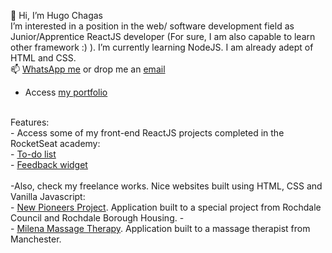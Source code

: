 👋 Hi, I’m Hugo Chagas
</br>
I’m interested in a position in the web/ software development field as Junior/Apprentice ReactJS developer (For sure, I am also capable to learn other framework :) ). I’m currently learning NodeJS. I am already adept of HTML and CSS.
</br>
📫 <a href='https://wa.me/447450599950'>WhatsApp me</a> or drop me an <a href='mailto:hugochagasuk@gmail.com'>email</a>
</br>
- Access <a href='https://h-chagas.github.io/hugo-portfolio/'>my portfolio</a>
</br>
Features:
</br>
-  Access some of my front-end ReactJS projects completed in the RocketSeat academy:
</br>
-  <a href="https://github.com/h-chagas/to-do-list-react-ignite-challenge-01">To-do list</a>
</br>
-  <a href="https://feedback-widget-wine.vercel.app/">Feedback widget</a>
</br>
</br>
-Also, check my freelance works. Nice websites built using HTML, CSS and Vanilla Javascript:
</br>
- <a href='https://www.newpioneersproject.co.uk/' target='_blank'>New Pioneers Project</a>. Application built to a special project from Rochdale Council and Rochdale Borough Housing.
- </br>
- <a href='https://milenamassagetherapy.co.uk/' target='_blank'>Milena Massage Therapy</a>. Application built to a massage therapist from Manchester.

<!---
h-chagas/h-chagas is a ✨ special ✨ repository because its `README.md` (this file) appears on your GitHub profile.
You can click the Preview link to take a look at your changes.
--->
